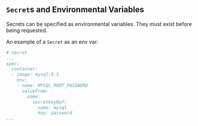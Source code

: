 ## `Secret`s and Environmental Variables

Secrets can be specified as environmental variables.
They must exist before being requested.

An example of a `Secret` as an env var:
```yaml
# secret
...
spec:
  container: 
  - image: mysql:5.5
    env:
    - name: MYSQL_ROOT_PASSWORD
      valueFrom:
        name:
          secretKeyRef:
            name: mysql
            key: password
...
```

